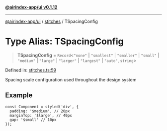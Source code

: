 [**@airindex-app/ui v0.1.12**](../../README.md)

***

[@airindex-app/ui](../../README.md) / [stitches](../README.md) / TSpacingConfig

# Type Alias: TSpacingConfig

> **TSpacingConfig** = `Record`\<`"none"` \| `"smallest"` \| `"smaller"` \| `"small"` \| `"medium"` \| `"large"` \| `"larger"` \| `"largest"` \| `"auto"`, `string`\>

Defined in: [stitches.ts:59](https://github.com/airindex-app/ui/blob/51b723e17db3d2d7342fc2d9bd4a36ea0ad71f2a/src/types/stitches.ts#L59)

Spacing scale configuration used throughout the design system

## Example

```tsx
const Component = styled('div', {
  padding: '$medium', // 20px
  marginTop: '$large', // 40px
  gap: '$small' // 10px
});
```
